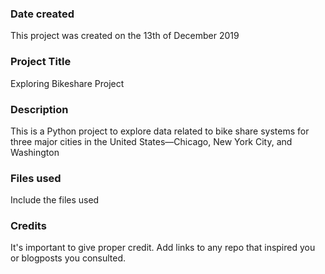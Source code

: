 ### Date created
This project was created on the 13th of December 2019

### Project Title
Exploring Bikeshare Project

### Description
This is a Python project to explore data related to bike share systems for three major cities in the United States—Chicago, New York City, and Washington

### Files used
Include the files used

### Credits
It's important to give proper credit. Add links to any repo that inspired you or blogposts you consulted.

